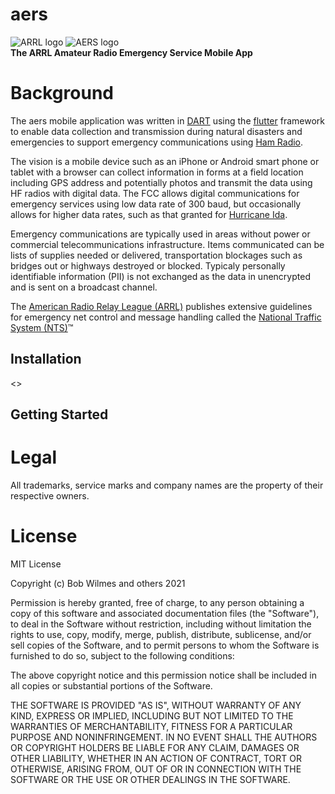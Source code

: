 # aers

![ARRL logo](https://www.arrl.org/images/view/News/ARRL_Diamond_2021_Black_RGB.jpg)
![AERS logo](https://www.arrl.org/images/view/News/ares-cl-lrg_3.jpg)\
**The ARRL Amateur Radio Emergency Service Mobile App**

# Background
The aers mobile application was written in [DART](https://dart.dev/) using the 
[flutter](https://flutter.dev/) framework to enable data collection and transmission during natural disasters 
and emergencies to support emergency communications using [Ham Radio](http://www.arrl.org/what-is-ham-radio).

The vision is a mobile device such as an iPhone or Android smart phone or
tablet with a browser can collect information in forms at a field location
including GPS address and potentially photos and transmit the data using
HF radios with digital data. The FCC allows digital communications for
emergency services using low data rate of 300 baud, but occasionally allows
for higher data rates, such as that granted for [Hurricane Ida](https://www.arrl.org/news/fcc-grants-temporary-waiver-to-permit-higher-symbol-rate-data-transmissions-for-hurricane-ida-traffi).

Emergency communications are typically used in areas without power or commercial telecommunications
infrastructure. Items communicated can be lists of supplies needed or delivered, transportation
blockages such as bridges out or highways destroyed or blocked. Typicaly personally identifiable
information (PII) is not exchanged as the data in unencrypted and is sent on a broadcast channel.

The [American Radio Relay League (ARRL)](http://arrl.org/) publishes extensive guidelines for emergency
net control and message handling called the [National Traffic System (NTS)](http://www.arrl.org/nts)&trade;
## Installation
<<flutter install>>

## Getting Started

# Legal
  
All trademarks, service marks and company names are the property of their respective owners.
  
# License
MIT License
  
Copyright (c) Bob Wilmes and others 2021

Permission is hereby granted, free of charge, to any person obtaining
a copy of this software and associated documentation files (the
"Software"), to deal in the Software without restriction, including
without limitation the rights to use, copy, modify, merge, publish,
distribute, sublicense, and/or sell copies of the Software, and to
permit persons to whom the Software is furnished to do so, subject to
the following conditions:

The above copyright notice and this permission notice shall be
included in all copies or substantial portions of the Software.

THE SOFTWARE IS PROVIDED "AS IS", WITHOUT WARRANTY OF ANY KIND,
EXPRESS OR IMPLIED, INCLUDING BUT NOT LIMITED TO THE WARRANTIES OF
MERCHANTABILITY, FITNESS FOR A PARTICULAR PURPOSE AND
NONINFRINGEMENT. IN NO EVENT SHALL THE AUTHORS OR COPYRIGHT HOLDERS BE
LIABLE FOR ANY CLAIM, DAMAGES OR OTHER LIABILITY, WHETHER IN AN ACTION
OF CONTRACT, TORT OR OTHERWISE, ARISING FROM, OUT OF OR IN CONNECTION
WITH THE SOFTWARE OR THE USE OR OTHER DEALINGS IN THE SOFTWARE.

